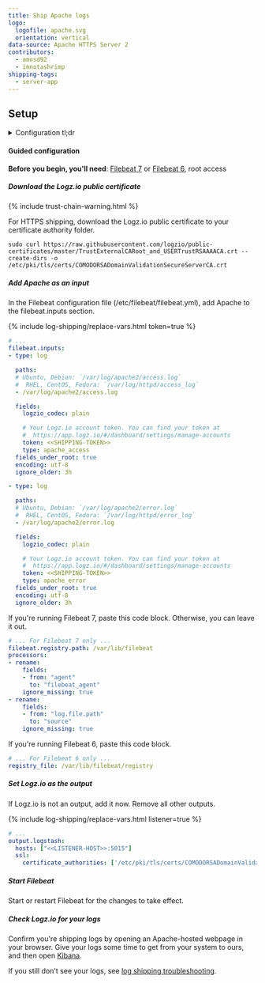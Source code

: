```yaml
---
title: Ship Apache logs
logo:
  logofile: apache.svg
  orientation: vertical
data-source: Apache HTTPS Server 2
contributors:
  - amosd92
  - imnotashrimp
shipping-tags:
  - server-app
---
```


## Setup

<details>

<summary>
Configuration tl;dr
</summary>

{% include trust-chain-warning.html %}

| Item | Description |
|---|---|
| Files | [Sample configuration](https://raw.githubusercontent.com/logzio/logz-docs/master/shipping-config-samples/logz-filebeat-config.yml) <br> [Logz.io public certificate](https://raw.githubusercontent.com/logzio/public-certificates/master/TrustExternalCARoot_and_USERTrustRSAAAACA.crt) |
| Listener | Port 5015. For help finding your region's listener host, see [Account region]({{site.baseurl}}/user-guide/accounts/account-region.html). |
| Default log locations | Ubuntu, Debian: `/var/log/apache2/access.log` <br> RHEL, CentOS, Fedora: `/var/log/httpd/access_log` |
| Log type _\(for preconfigured parsing\)_ | `apache`, `apache_access`, or `apache-access`|
{:.paramlist}

</details>

#### Guided configuration

**Before you begin, you'll need**:
[Filebeat 7](https://www.elastic.co/guide/en/beats/filebeat/current/filebeat-installation.html) or
[Filebeat 6](https://www.elastic.co/guide/en/beats/filebeat/6.7/filebeat-installation.html),
root access

<div class="tasklist">

##### Download the Logz.io public certificate

{% include trust-chain-warning.html %}

For HTTPS shipping, download the Logz.io public certificate to your certificate authority folder.

```shell
sudo curl https://raw.githubusercontent.com/logzio/public-certificates/master/TrustExternalCARoot_and_USERTrustRSAAAACA.crt --create-dirs -o /etc/pki/tls/certs/COMODORSADomainValidationSecureServerCA.crt
```

##### Add Apache as an input

In the Filebeat configuration file (/etc/filebeat/filebeat.yml), add Apache to the filebeat.inputs section.

{% include log-shipping/replace-vars.html token=true %}

```yaml
# ...
filebeat.inputs:
- type: log

  paths:
  # Ubuntu, Debian: `/var/log/apache2/access.log`
  #  RHEL, CentOS, Fedora: `/var/log/httpd/access_log`
  - /var/log/apache2/access.log

  fields:
    logzio_codec: plain

    # Your Logz.io account token. You can find your token at
    #  https://app.logz.io/#/dashboard/settings/manage-accounts
    token: <<SHIPPING-TOKEN>>
    type: apache_access
  fields_under_root: true
  encoding: utf-8
  ignore_older: 3h

- type: log

  paths:
  # Ubuntu, Debian: `/var/log/apache2/error.log`
  #  RHEL, CentOS, Fedora: `/var/log/httpd/error_log`
  - /var/log/apache2/error.log

  fields:
    logzio_codec: plain

    # Your Logz.io account token. You can find your token at
    #  https://app.logz.io/#/dashboard/settings/manage-accounts
    token: <<SHIPPING-TOKEN>>
    type: apache_error
  fields_under_root: true
  encoding: utf-8
  ignore_older: 3h
```

If you're running Filebeat 7, paste this code block.
Otherwise, you can leave it out.

```yaml
# ... For Filebeat 7 only ...
filebeat.registry.path: /var/lib/filebeat
processors:
- rename:
    fields:
    - from: "agent"
      to: "filebeat_agent"
    ignore_missing: true
- rename:
    fields:
    - from: "log.file.path"
      to: "source"
    ignore_missing: true
```

If you're running Filebeat 6, paste this code block.

```yaml
# ... For Filebeat 6 only ...
registry_file: /var/lib/filebeat/registry
```

##### Set Logz.io as the output

If Logz.io is not an output, add it now.
Remove all other outputs.

{% include log-shipping/replace-vars.html listener=true %}

```yaml
# ...
output.logstash:
  hosts: ["<<LISTENER-HOST>>:5015"]
  ssl:
    certificate_authorities: ['/etc/pki/tls/certs/COMODORSADomainValidationSecureServerCA.crt']
```

##### Start Filebeat

Start or restart Filebeat for the changes to take effect.

##### Check Logz.io for your logs

Confirm you're shipping logs by opening an Apache-hosted webpage in your browser.
Give your logs some time to get from your system to ours, and then open [Kibana](https://app.logz.io/#/dashboard/kibana).

If you still don't see your logs, see [log shipping troubleshooting]({{site.baseurl}}/user-guide/log-shipping/log-shipping-troubleshooting.html).

</div>
